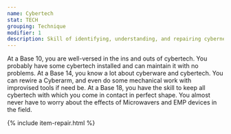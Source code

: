```yaml
---
name: Cybertech
stat: TECH
grouping: Technique
modifier: 1
description: Skill of identifying, understanding, and repairing cybernetics. The DV and amount of time it takes you to repair a damaged/destroyed item with this Skill to perfect condition is based on the Price Category of the item. (see sidebar on Page 140).
---
```


At a Base 10, you are well-versed in the
ins and outs of cybertech. You probably
have some cybertech installed and can
maintain it with no problems. At a Base
14, you know a lot about cyberware and
cybertech. You can rewire a Cyberarm,
and even do some mechanical work with
improvised tools if need be. At a Base 18,
you have the skill to keep all cybertech
with which you come in contact in perfect
shape. You almost never have to worry
about the effects of Microwavers and
EMP devices in the field.

{% include item-repair.html %}
